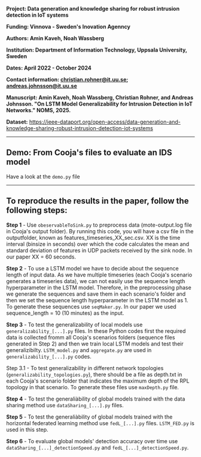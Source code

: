 
**Project: Data generation and knowledge sharing for robust intrusion detection in IoT systems**

**Funding: Vinnova - Sweden's Inovation Agenncy**

**Authors: Amin Kaveh, Noah Wassberg**

**Institution: Department of Information Technology, Uppsala University, Sweden**

**Dates: April 2022 - October 2024**

**Contact information: christian.rohner@it.uu.se; andreas.johnsson@it.uu.se**

**Manuscript: Amin Kaveh, Noah Wassberg, Christian Rohner, and Andreas Johnsson. "On LSTM Model Generalizability for Intrusion Detection in IoT Networks." NOMS, 2025.**

**Dataset:**  https://ieee-dataport.org/open-access/data-generation-and-knowledge-sharing-robust-intrusion-detection-iot-systems


---------------------------------------------------------------------------------------------------------------------------------

## Demo: From Cooja's files to evaluate an IDS model
Have a look at the `demo.py` file

---------------------------------------------------------------------------------------------------------------------------------

## To reproduce the results in the paper, follow the following steps:
**Step 1** - Use `obeservableToSink.py` to preprocess data (mote-output.log file in Cooja's output folder). By running this code, you will have a csv file in the outputfolder, known as features_timeseries_XX_sec.csv. XX is the time interval (binsize in seconds) over which the code calculates the mean and standard deviation of features in UDP packets received by the sink node. In our paper XX = 60 seconds.

**Step 2** - To use a LSTM model we have to decide about the sequence length of input data. As we have multiple timeseries (each Cooja's scenario generates a timeseries data), we can not easily use the sequence length hyperparameter in the LSTM model. Therefore, in the preprocessing phase we generate the sequences and save them in each scenario's folder and then we set the sequence length hyperparameter in the LSTM model as 1. To generate these sequences use `seqMaker.py`. In our paper we used sequence_length = 10 (10 minutes) as the input.

**Step 3** - To test the generalizability of local models use `generalizability_[...].py` files. In these Python codes first the required data is collected fromm all Cooja's scenarios folders (sequence files generated in Step 2) and then we train local LSTM models and test their generalizibilty. `LSTM_model.py` and `aggregate.py` are used in `generalizability_[...].py` codes.

Step 3.1 - To test generalizability in different network topologies (`generalizability_topologies.py`), there should be a file as depth.txt in each Cooja's scenario folder that indicates the maximum depth of the RPL topology in that scenario. To generate these files use `maxDepth.py` file.

**Step 4** - To test the generaliàbility of global models trained with the data sharing method use `dataSharing_[...].py` files.

**Step 5** - To test the generaliàbility of global models trained with the horizontal federated learning method use `fedL_[...].py` files. `LSTM_FED.py` is used in this step.

**Step 6** - To evaluate global models' detection accuracy over time use `dataSharing_[...]_detectionSpeed.py` and `fedL_[...]_detectionSpeed.py`.

